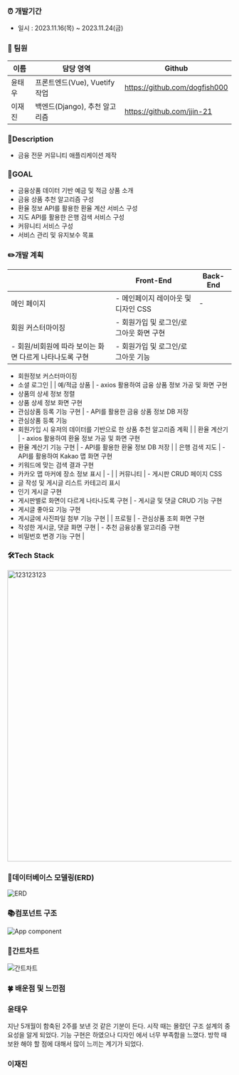 ### ⏰ 개발기간

- 일시 : 2023.11.16(목) ~ 2023.11.24(금)

### **🤝 팀원**

| 이름 | 담당 영역 | Github |
| --- | --- | --- |
| 윤태우 | 프론트엔드(Vue), Vuetify 작업 | https://github.com/dogfish000 |
| 이재진 | 백엔드(Django), 추천 알고리즘 | https://github.com/jjin-21 |

### 📃Description

- 금융 전문 커뮤니티 애플리케이션 제작

### 🎯GOAL

- 금융상품 데이터 기반 예금 및 적금 상품 소개
- 금융 상품 추천 알고리즘 구성
- 환율 정보 API를 활용한 환율 계산 서비스 구성
- 지도 API를 활용한 은행 검색 서비스 구성
- 커뮤니티 서비스 구성
- 서비스 관리 및 유지보수 목표

### ✏️개발 계획

|  | Front-End | Back-End |
| --- | --- | --- |
| 메인 페이지 | - 메인페이지 레이아웃 및 디자인 CSS   | - |
| 회원 커스터마이징 | - 회원가입 및 로그인/로그아웃 화면 구현 
- 회원/비회원에 따라 보이는 화면 다르게 나타나도록 구현  | - 회원가입 및 로그인/로그아웃 기능
- 회원정보 커스터마이징
- 소셜 로그인 |
| 예/적금 상품 | - axios 활용하여 금융 상품 정보 가공 및 화면 구현 
- 상품의 상세 정보 정렬
- 상품 상세 정보 화면 구현 
- 관심상품 등록 기능 구현 | - API를 활용한 금융 상품 정보 DB 저장 
- 관심상품 등록 기능 
- 회원가입 시 유저의 데이터를 기반으로 한 상품 추천 알고리즘 계획 |
| 환율 계산기 | - axios 활용하여 환율 정보 가공 및 화면 구현 
- 환율 계산기 기능 구현 | - API를 활용한 환율 정보 DB 저장 |
| 은행 검색 지도 | - API를 활용하여 Kakao 맵 화면 구현 
- 키워드에 맞는 검색 결과 구현 
- 카카오 맵 마커에 장소 정보 표시 | - |
| 커뮤니티 | - 게시판 CRUD 페이지 CSS 
- 글 작성 및 게시글 리스트 카테고리 표시
- 인기 게시글 구현
- 게시판별로 화면이 다르게 나타나도록 구현 | - 게시글 및 댓글 CRUD 기능 구현
- 게시글 좋아요 기능 구현
- 게시글에 사진파일 첨부 기능 구현 |
| 프로필 | - 관심상품 조회 화면 구현
- 작성한 게시글, 댓글 화면 구현 | - 추천 금융상품 알고리즘 구현
- 비밀번호 변경 기능 구현 |

### 🛠Tech Stack
<img width="655" alt="123123123" src="https://github.com/jjin-21/finance_pjt/assets/113574354/7260f2c2-1b11-415c-893e-c747fba7d848">

### 💠데이터베이스 모델링(ERD)

![ERD](https://github.com/jjin-21/finance_pjt/assets/113574354/03fb7b40-ff2e-45d4-aeda-c52a7337eae6)

### 📚컴포넌트 구조

![App component](https://github.com/jjin-21/finance_pjt/assets/113574354/d73f118e-3381-4ccf-82dd-846c33090a85)


### 🧾간트차트

![간트차트](https://github.com/jjin-21/finance_pjt/assets/113574354/745d011a-0627-42ab-a5e0-fc15dac4af25)



### 🍀 배운점 및 느낀점

### 윤태우

지난 5개월이 함축된 2주를 보낸 것 같은 기분이 든다.
시작 때는 몰랐던 구조 설계의 중요성을 알게 되었다.
기능 구현은 하였으나 디자인 에서 너무 부족함을 느꼈다.
방학 때 보완 해야 할 점에 대해서 많이 느끼는 계기가 되었다.

### 이재진
